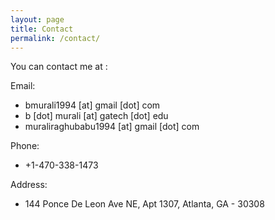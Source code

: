 ```yaml
---
layout: page
title: Contact
permalink: /contact/
---
```


You can contact me at : 

Email: 

- bmurali1994 [at] gmail [dot] com
- b [dot] murali [at] gatech [dot] edu
- muraliraghubabu1994 [at] gmail [dot] com

Phone: 
- +1-470-338-1473

Address: 
- 144 Ponce De Leon Ave NE, Apt 1307, Atlanta, GA - 30308